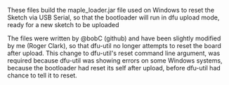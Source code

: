 These files build the maple_loader.jar file used on Windows to reset the Sketch via USB Serial, so that the bootloader will run in dfu upload mode, ready for a new sketch to be uploaded

The files were written by @bobC (github) and have been slightly modified by me (Roger Clark), so that dfu-util no longer attempts to reset the board after upload.
This change to dfu-util's reset command line argument, was required because dfu-util was showing errors on some Windows systems, because the bootloader had reset its self after upload, 
before dfu-util had chance to tell it to reset.